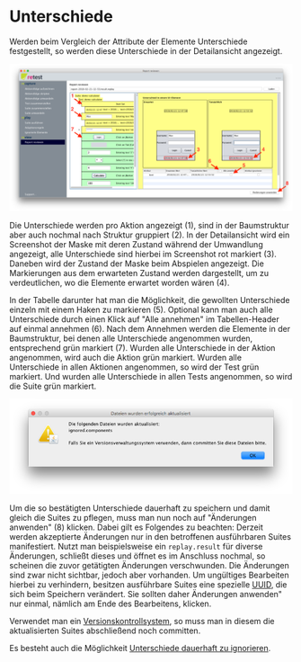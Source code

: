 # Unterschiede

Werden beim Vergleich der Attribute der Elemente Unterschiede festgestellt, so werden diese Unterschiede in der
Detailansicht angezeigt.

![GUI-Screenshot von ReView mit Unterschieden](ergebnisse-unterschiede-1.png)

Die Unterschiede werden pro Aktion angezeigt (1), sind in der Baumstruktur aber auch nochmal nach Struktur gruppiert
(2). In der Detailansicht wird ein Screenshot der Maske mit deren Zustand während der Umwandlung angezeigt, alle
Unterschiede sind hierbei im Screenshot rot markiert (3). Daneben wird der Zustand der Maske beim Abspielen angezeigt.
Die Markierungen aus dem erwarteten Zustand werden dargestellt, um zu verdeutlichen, wo die Elemente erwartet worden
wären (4).

In der Tabelle darunter hat man die Möglichkeit, die gewollten Unterschiede einzeln mit einem Haken zu markieren (5).
Optional kann man auch alle Unterschiede durch einen Klick auf "Alle annehmen" im Tabellen-Header auf einmal annehmen
(6). Nach dem Annehmen werden die Elemente in der Baumstruktur, bei denen alle Unterschiede angenommen wurden,
entsprechend grün markiert (7). Wurden alle Unterschiede in der Aktion angenommen, wird auch die Aktion grün markiert.
Wurden alle Unterschiede in allen Aktionen angenommen, so wird der Test grün markiert. Und wurden alle Unterschiede in
allen Tests angenommen, so wird die Suite grün markiert.

![GUI-Screenshot von ReView mit Unterschieden](ergebnisse-unterschiede-2.png)

Um die so bestätigten Unterschiede dauerhaft zu speichern und damit gleich die Suites zu pflegen, muss man nun noch auf
"Änderungen anwenden" (8) klicken. Dabei gilt es Folgendes zu beachten: Derzeit werden akzeptierte Änderungen nur in den
betroffenen ausführbaren Suites manifestiert. Nutzt man beispielsweise ein `replay.result` für diverse Änderungen,
schließt dieses und öffnet es im Anschluss nochmal, so scheinen die zuvor getätigten Änderungen verschwunden. Die
Änderungen sind zwar nicht sichtbar, jedoch aber vorhanden. Um ungültiges Bearbeiten hierbei zu verhindern, besitzen
ausführbare Suites eine spezielle [UUID](https://de.wikipedia.org/wiki/Universally_Unique_Identifier), die sich beim
Speichern verändert. Sie sollten daher Änderungen anwenden" nur einmal, nämlich am Ende des Bearbeitens, klicken.

Verwendet man ein [Versionskontrollsystem](../testprozess/prozess-mit-ci-server.md), so muss man in diesem die
aktualisierten Suites abschließend noch committen.

Es besteht auch die Möglichkeit [Unterschiede dauerhaft zu ignorieren](ui-elemente-ignorieren.md).

